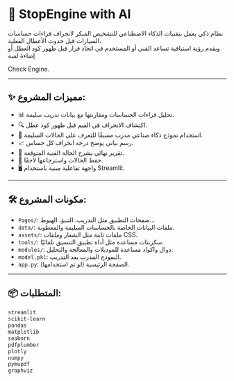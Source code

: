 # 🚗 StopEngine with AI

نظام ذكي يعمل بتقنيات الذكاء الاصطناعي للتشخيص المبكر لانحراف قراءات حساسات السيارات قبل حدوث الأعطال الفعلية،  
ويقدم رؤية استباقية تساعد الفني أو المستخدم في اتخاذ قرار قبل ظهور كود العطل أو إضاءة لمبة 

Check Engine.

---

## ✨ مميزات المشروع:

- 📊 تحليل قراءات الحساسات ومقارنتها مع بيانات تدريب سليمة.
- 🔍 اكتشاف الانحراف في القيم قبل ظهور كود عطل.
- 🧠 استخدام نموذج ذكاء صناعي مدرب مسبقًا للتعرف على الحالات السليمة.
- 📈 رسم بياني يوضح درجة انحراف كل حساس.
- 📝 تقرير نهائي يشرح الحالة الفنية المتوقعة.
- 💾 حفظ الحالات واسترجاعها لاحقًا.
- 🖥️ واجهة تفاعلية مبنية باستخدام Streamlit.

---

## 🛠️ مكونات المشروع:

- `Pages/`: صفحات التطبيق مثل التدريب، التنبؤ، الهبوط...
- `data/`: ملفات البيانات الخاصة بالحساسات السليمة والمعطوبة.
- `assets/`: ملفات ثابتة مثل الشعار وملفات CSS.
- `tools/`: سكربتات مساعدة مثل أداة تطبيق التنسيق تلقائيًا.
- `modules/`: دوال وأكواد مساعدة للموديلات والمعالجة والتحليل.
- `model.pkl`: النموذج المدرب بعد التدريب.
- `app.py`: الصفحة الرئيسية (لو تم استخدامها).

---

## 📦 المتطلبات:

```bash
streamlit
scikit-learn
pandas
matplotlib
seaborn
pdfplumber
plotly
numpy
pymupdf
graphviz